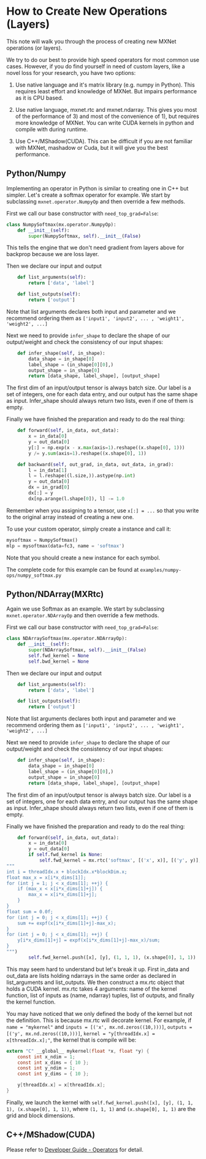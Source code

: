 # How to Create New Operations (Layers)

This note will walk you through the process of creating new MXNet operations (or layers).

We try to do our best to provide high speed operators for most common use cases. However, if you do find yourself in need of custom layers, like a novel loss for your research, you have two options:

1. Use native language and it's matrix library (e.g. numpy in Python). This requires least effort and knowledge of MXNet. But impairs performance as it is CPU based.

2. Use native language, mxnet.rtc and mxnet.ndarray. This gives you most of the performance of 3) and most of the convenience of 1), but requires more knowledge of MXNet. You can write CUDA kernels in python and compile with during runtime.

3. Use C++/MShadow(CUDA). This can be difficult if you are not familiar with MXNet, mashadow or Cuda, but it will give you the best performance.

## Python/Numpy
Implementing an operator in Python is similar to creating one in C++ but simpler. Let's create a softmax operator for example. We start by subclassing `mxnet.operator.NumpyOp` and then override a few methods.

First we call our base constructor with `need_top_grad=False`:
```python
class NumpySoftmax(mx.operator.NumpyOp):
    def __init__(self):
        super(NumpySoftmax, self).__init__(False)
```
This tells the engine that we don't need gradient from layers above for backprop because we are loss layer.

Then we declare our input and output
```python
    def list_arguments(self):
        return ['data', 'label']

    def list_outputs(self):
        return ['output']
```
Note that list arguments declares both input and parameter and we recommend ordering them as `['input1', 'input2', ... , 'weight1', 'weight2', ...]`

Next we need to provide `infer_shape` to declare the shape of our output/weight and check the consistency of our input shapes:
```python
    def infer_shape(self, in_shape):
        data_shape = in_shape[0]
        label_shape = (in_shape[0][0],)
        output_shape = in_shape[0]
        return [data_shape, label_shape], [output_shape]
```
The first dim of an input/output tensor is always batch size. Our label is a set of integers, one for each data entry, and our output has the same shape as input. Infer_shape should always return two lists, even if one of them is empty.

Finally we have finished the preparation and ready to do the real thing:
```python
    def forward(self, in_data, out_data):
        x = in_data[0]
        y = out_data[0]
        y[:] = np.exp(x - x.max(axis=1).reshape((x.shape[0], 1)))
        y /= y.sum(axis=1).reshape((x.shape[0], 1))

    def backward(self, out_grad, in_data, out_data, in_grad):
        l = in_data[1]
        l = l.reshape((l.size,)).astype(np.int)
        y = out_data[0]
        dx = in_grad[0]
        dx[:] = y
        dx[np.arange(l.shape[0]), l] -= 1.0
```
Remember when you assigning to a tensor, use `x[:] = ...` so that you write to the original array instead of creating a new one.

To use your custom operator, simply create a instance and call it:
```python
mysoftmax = NumpySoftmax()
mlp = mysoftmax(data=fc3, name = 'softmax')
```
Note that you should create a new instance for each symbol.

The complete code for this example can be found at `examples/numpy-ops/numpy_softmax.py`

## Python/NDArray(MXRtc)
Again we use Softmax as an example. We start by subclassing `mxnet.operator.NDArrayOp` and then override a few methods.

First we call our base constructor with `need_top_grad=False`:

```python
class NDArraySoftmax(mx.operator.NDArrayOp):
    def __init__(self):
        super(NDArraySoftmax, self).__init__(False)
        self.fwd_kernel = None
        self.bwd_kernel = None
```        

Then we declare our input and output
```python
    def list_arguments(self):
        return ['data', 'label']

    def list_outputs(self):
        return ['output']
```
Note that list arguments declares both input and parameter and we recommend ordering them as `['input1', 'input2', ... , 'weight1', 'weight2', ...]`

Next we need to provide `infer_shape` to declare the shape of our output/weight and check the consistency of our input shapes:
```python
    def infer_shape(self, in_shape):
        data_shape = in_shape[0]
        label_shape = (in_shape[0][0],)
        output_shape = in_shape[0]
        return [data_shape, label_shape], [output_shape]
```
The first dim of an input/output tensor is always batch size. Our label is a set of integers, one for each data entry, and our output has the same shape as input. Infer_shape should always return two lists, even if one of them is empty.

Finally we have finished the preparation and ready to do the real thing:
```python
    def forward(self, in_data, out_data):
        x = in_data[0]
        y = out_data[0]
        if self.fwd_kernel is None:
            self.fwd_kernel = mx.rtc('softmax', [('x', x)], [('y', y)], 
"""
int i = threadIdx.x + blockIdx.x*blockDim.x;
float max_x = x[i*x_dims[1]];
for (int j = 1; j < x_dims[1]; ++j) {
    if (max_x < x[i*x_dims[1]+j]) {
        max_x = x[i*x_dims[1]+j];
    }
}
float sum = 0.0f;
for (int j = 0; j < x_dims[1]; ++j) {
    sum += expf(x[i*x_dims[1]+j]-max_x);
}
for (int j = 0; j < x_dims[1]; ++j) {
    y[i*x_dims[1]+j] = expf(x[i*x_dims[1]+j]-max_x)/sum;
}
""")
        self.fwd_kernel.push([x], [y], (1, 1, 1), (x.shape[0], 1, 1))
```
This may seem hard to understand but let's break it up. First in_data and out_data are lists holding ndarrays in the same order as declared in list_arguments and list_outputs. We then construct a mx.rtc object that holds a CUDA kernel. mx.rtc takes 4 arguments: name of the kernel function, list of inputs as (name, ndarray) tuples, list of outputs, and finally the kernel function.

You may have noticed that we only defined the body of the kernel but not the definition. This is because mx.rtc will decorate kernel.
For example, if `name = "mykernel"` and `inputs = [('x', mx.nd.zeros((10,)))]`,  `outputs = [('y', mx.nd.zeros((10,)))]`, `kernel = "y[threadIdx.x] = x[threadIdx.x];"`, the kernel that is compile will be:
```C
extern "C" __global__ mykernel(float *x, float *y) {
    const int x_ndim = 1;
    const int x_dims = { 10 };
    const int y_ndim = 1;
    const int y_dims = { 10 };

    y[threadIdx.x] = x[threadIdx.x];
}
```
Finally, we launch the kernel with `self.fwd_kernel.push([x], [y], (1, 1, 1), (x.shape[0], 1, 1))`, where `(1, 1, 1)` and  `(x.shape[0], 1, 1)` are the grid and block dimensions.

## C++/MShadow(CUDA)
Please refer to [Developer Guide - Operators](https://mxnet.readthedocs.org/en/latest/developer-guide/operator.html) for detail.
